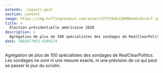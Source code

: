 ```yaml
--- 
extends: _layouts.post 
section: content 
image: https://img.huffingtonpost.com/asset/5f7f19de220000eebc82c4cf.jpg 
title: > 
  Élection présidentielle américaine 2020 
description: > 
  Agrégation de plus de 100 spécialistes des sondages de RealClearPolitics.Les sondages ne sont ni une mesure exacte, ni une prévision de ce qui peut se passer le jour du scrutin. 
date: 1602677953.6389174 
--- 
```

Agrégation de plus de 100 spécialistes des sondages de RealClearPolitics. Les sondages ne sont ni une mesure exacte, ni une prévision de ce qui peut se passer le jour du scrutin.